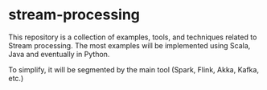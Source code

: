 # stream-processing

This repository is a collection of examples, tools, and techniques related to Stream processing. The most examples will be implemented using Scala, Java and eventually in Python.

To simplify, it will be segmented by the main tool (Spark, Flink, Akka, Kafka, etc.)
